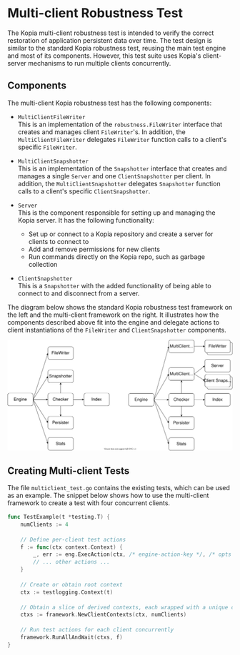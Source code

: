 # Multi-client Robustness Test

The Kopia multi-client robustness test is intended to verify the correct restoration of application persistent data over time. The test design is similar to the standard Kopia robustness test, reusing the main test engine and most of its components. However, this test suite uses Kopia's client-server mechanisms to run multiple clients concurrently.

## Components

The multi-client Kopia robustness test has the following components:

- `MultiClientFileWriter`  
  This is an implementation of the `robustness.FileWriter` interface that creates and manages client `FileWriter`'s. In addition, the `MultiClientFileWriter` delegates `FileWriter` function calls to a client's specific `FileWriter`.

- `MultiClientSnapshotter`  
  This is an implementation of the `Snapshotter` interface that creates and manages a single `Server` and one `ClientSnapshotter` per client. In addition, the `MultiClientSnapshotter` delegates `Snapshotter` function calls to a client's specific `ClientSnapshotter`.

- `Server`  
  This is the component responsible for setting up and managing the Kopia server. It has the following functionality:
  - Set up or connect to a Kopia repository and create a server for clients to connect to
  - Add and remove permissions for new clients
  - Run commands directly on the Kopia repo, such as garbage collection

- `ClientSnapshotter`  
  This is a `Snapshotter` with the added functionality of being able to connect to and disconnect from a server.

The diagram below shows the standard Kopia robustness test framework on the left and the multi-client framework on the right. It illustrates how the components described above fit into the engine and delegate actions to client instantiations of the `FileWriter` and `ClientSnapshotter` components.

![robustness-test-diagram](./multiclient-diagram.svg)

## Creating Multi-client Tests

The file `multiclient_test.go` contains the existing tests, which can be used as an example. The snippet below shows how to use the multi-client framework to create a test with four concurrent clients.

```go
func TestExample(t *testing.T) {
	numClients := 4

	// Define per-client test actions
	f := func(ctx context.Context) {
		_, err := eng.ExecAction(ctx, /* engine-action-key */, /* opts */)
		// ... other actions ...
	}

	// Create or obtain root context
	ctx := testlogging.Context(t)

	// Obtain a slice of derived contexts, each wrapped with a unique client
	ctxs := framework.NewClientContexts(ctx, numClients)

	// Run test actions for each client concurrently
	framework.RunAllAndWait(ctxs, f)
}
```
